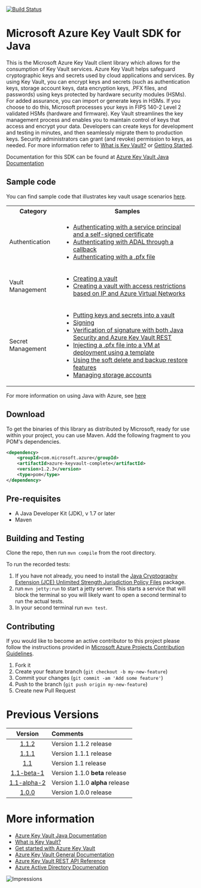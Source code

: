 [![Build Status](https://travis-ci.org/Azure/azure-keyvault-java.svg?branch=dev)](https://travis-ci.org/Azure/azure-keyvault-java)

# Microsoft Azure Key Vault SDK for Java

This is the Microsoft Azure Key Vault client library which allows for the consumption of Key Vault services. Azure Key Vault helps safeguard cryptographic keys and secrets used by cloud applications and services. By using Key Vault, you can encrypt keys and secrets (such as authentication keys, storage account keys, data encryption keys, .PFX files, and passwords) using keys protected by hardware security modules (HSMs). For added assurance, you can import or generate keys in HSMs. If you choose to do this, Microsoft processes your keys in FIPS 140-2 Level 2 validated HSMs (hardware and firmware).
Key Vault streamlines the key management process and enables you to maintain control of keys that access and encrypt your data. Developers can create keys for development and testing in minutes, and then seamlessly migrate them to production keys. Security administrators can grant (and revoke) permission to keys, as needed.
For more information refer to [What is Key Vault?](https://docs.microsoft.com/en-us/azure/key-vault/key-vault-whatis) or [Getting Started](https://docs.microsoft.com/en-us/azure/key-vault/key-vault-get-started).

Documentation for this SDK can be found at [Azure Key Vault Java Documentation](https://docs.microsoft.com/en-us/java/api/overview/azure/keyvault)

## Sample code
You can find sample code that illustrates key vault usage scenarios [here](https://azure.microsoft.com/en-us/resources/samples/?sort=0&service=key-vault&platform=java).

<table>
    <tr>
        <th>Category</th>
        <th>Samples</th>
    </tr>
    <tr>
        <td>Authentication</td>
        <td>
            <ul>
                <li>
                    <a href="https://github.com/Azure-Samples/key-vault-java-authentication">Authenticating with a service principal and a self-signed certificate</a>
                </li>
                <li>
                    <a href="https://github.com/Azure-Samples/key-vault-java-authentication">Authenticating with ADAL through a callback</a>
                </li>
                <li>
                     <a href="https://github.com/Azure-Samples/key-vault-java-certificate-authentication/">Authenticating with a .pfx file</a>
                </li>
            </ul>
        </td>
    </tr>
    <tr>
        <td>Vault Management</td>
        <td>
            <ul>
                <li>
                    <a href="https://github.com/Azure-Samples/key-vault-java-certificate-authentication/">Creating a vault</a>
                </li>
                <li>
                    <a href="https://github.com/Azure-Samples/key-vault-java-network-acl/">Creating a vault with access restrictions based on IP and Azure Virtual Networks</a>
                </li>
            </ul>
        </td>
    </tr>
    <tr>
        <td>Secret Management</td>
        <td>
            <ul>
                <li>
                    <a href="https://github.com/Azure-Samples/key-vault-java-certificate-authentication
">Putting keys and secrets into a vault</a>
                </li>
                <li>
                    <a href="https://github.com/Azure-Samples/key-vault-java-certificate-authentication/">Signing</a>
                </li>
                <li>
                    <a href="https://github.com/Azure-Samples/key-vault-java-certificate-authentication/">Verification of signature with both Java Security and Azure Key Vault REST</a>
                </li>
                <li>
                    <a href="https://github.com/Azure-Samples/key-vault-java-certificate-authentication/">Injecting a .pfx file into a VM at deployment using a template</a>
                </li>
                <li>
                    <a href="https://github.com/Azure-Samples/key-vault-java-recovery/">Using the soft delete and backup restore features</a>
                </li>
                <li>
                    <a href="https://github.com/Azure-Samples/key-vault-java-recovery/">Managing storage accounts</a>
                </li>
            </ul>
        </td>
    </tr>
</table>

For more information on using Java with Azure, see [here](https://azure.microsoft.com/en-us/develop/java/)

## Download

To get the binaries of this library as distributed by Microsoft, ready for use within your project, you can use Maven. Add the following fragment to you POM's dependencies.

```xml
<dependency>
    <groupId>com.microsoft.azure</groupId>
    <artifactId>azure-keyvault-complete</artifactId>
    <version>1.2.3</version>
    <type>pom</type>
</dependency>
```

## Pre-requisites
- A Java Developer Kit (JDK), v 1.7 or later
- Maven

## Building and Testing

Clone the repo, then run `mvn compile` from the root directory.

To run the recorded tests:
1. If you have not already, you need to install the [Java Cryptography Extension (JCE) Unlimited Strength Jurisdiction Policy Files](http://www.oracle.com/technetwork/java/javase/downloads/jce8-download-2133166.html) package.
2. run `mvn jetty:run` to start a jetty server. This starts a service that will block the terminal so you will likely want to open a second terminal to run the actual tests.
3. In your second terminal run `mvn test`.

## Contributing

If you would like to become an active contributor to this project please follow the instructions provided in [Microsoft Azure Projects Contribution Guidelines](http://azure.github.io/guidelines.html).

1. Fork it
2. Create your feature branch (`git checkout -b my-new-feature`)
3. Commit your changes (`git commit -am 'Add some feature'`)
4. Push to the branch (`git push origin my-new-feature`)
5. Create new Pull Request

# Previous Versions

| Version | Comments |
| :-------: | :--------- |
| [1.1.2](https://github.com/Azure/azure-keyvault-java/tree/1.1.2)   | Version 1.1.2 release |
| [1.1.1](https://github.com/Azure/azure-keyvault-java/tree/1.1.1)   | Version 1.1.1 release |
| [1.1](https://github.com/Azure/azure-keyvault-java/tree/1.1)   | Version 1.1 release |
| [1.1-beta-1](https://github.com/Azure/azure-keyvault-java/tree/1.1-beta-1)   | Version 1.1.0 **beta** release |
| [1.1-alpha-2](https://github.com/Azure/azure-keyvault-java/tree/v1.1-alpha-2)   | Version 1.1.0 **alpha** release |
| [1.0.0](https://github.com/Azure/azure-keyvault-java/tree/v1.0.0)   | Version 1.0.0 release |

# More information
* [Azure Key Vault Java Documentation](https://docs.microsoft.com/en-us/java/api/overview/azure/keyvault)
* [What is Key Vault?](https://docs.microsoft.com/en-us/azure/key-vault/key-vault-whatis)
* [Get started with Azure Key Vault](https://docs.microsoft.com/en-us/azure/key-vault/key-vault-get-started)
* [Azure Key Vault General Documentation](https://docs.microsoft.com/en-us/azure/key-vault/)
* [Azure Key Vault REST API Reference](https://docs.microsoft.com/en-us/rest/api/keyvault/)
* [Azure Active Directory Documenation](https://docs.microsoft.com/en-us/azure/active-directory/)


![Impressions](https://azure-sdk-impressions.azurewebsites.net/api/impressions/azure-sdk-for-java%2Fkeyvault%2Fdata-plane%2FREADME.png)
